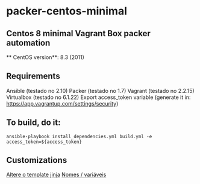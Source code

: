 # packer-centos-minimal

## Centos 8 minimal Vagrant Box packer automation

** CentOS version**: 8.3 (2011)

## Requirements

Ansible (testado no 2.10)
Packer (testado no 1.7)
Vagrant (testado no 2.2.15)
Virtualbox (testado no 6.1.22)
Export access_token variable (generate it in: https://app.vagrantup.com/settings/security)

## To build, do it:

```
ansible-playbook install_dependencies.yml build.yml -e access_token=${access_token}
```

## Customizations

[Altere o template jinja](templates/packer-config.json.j2)
[Nomes / variáveis](config.yml)
